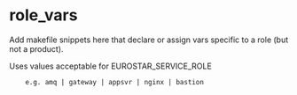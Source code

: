 # role_vars

Add makefile snippets here that declare or assign
vars specific to a role (but not a product).

Uses values acceptable for EUROSTAR\_SERVICE\_ROLE

        e.g. amq | gateway | appsvr | nginx | bastion
